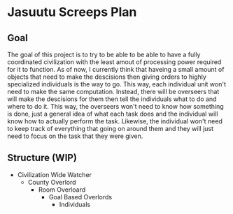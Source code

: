 # Jasuutu Screeps Plan

## Goal

The goal of this project is to try to be able to be able to have a fully coordinated civilization with the least amout of processing power required for it to function. As of now, I currently think that haveing a small amount of objects that need to make the descisions then giving orders to highly specialized individuals is the way to go. This way, each individual unit won't need to make the same computation. Instead, there will be overseers that will make the descisions for them then tell the individuals what to do and where to do it. This way, the overseers won't need to know how something is done, just a general idea of what each task does and the individual will know how to actually perform the task. Likewise, the individual won't need to keep track of everything that going on around them and they will just need to focus on the task that they were given. 

## Structure (WIP)

* Civilization Wide Watcher
    * County Overlord
        * Room Overloard
            * Goal Based Overlords
                * Individuals
